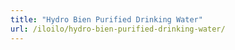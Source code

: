 ```yaml
---
title: "Hydro Bien Purified Drinking Water"
url: /iloilo/hydro-bien-purified-drinking-water/
---
```

